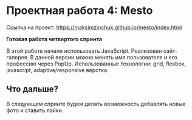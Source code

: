# Проектная работа 4: Mesto

Ссылка на проект: https://maksimzinchuk.github.io/mesto/index.html

**Готовая работа четвертого спринта**

В этой работе начали использовать JavaScript.
Реализован сайт-галерея. В данной версии можно менять имя пользователя и его профессию через PopUp.
Использованные технологии: grid, flexbox, javascript, adaptive/responsive верстка.

## **Что дальше?**

В следующем спринте будем делать возможность добавлять новые фото и ставить лайки.

